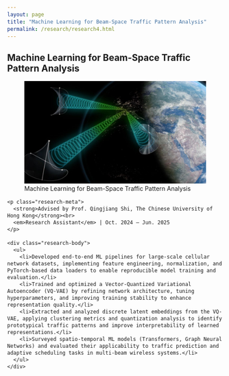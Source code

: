 ```yaml
---
layout: page
title: "Machine Learning for Beam-Space Traffic Pattern Analysis"
permalink: /research/research4.html
---
```


<section id="research-detail">
  <h2 class="page__title">Machine Learning for Beam-Space Traffic Pattern Analysis</h2>
  <div class="content-card">
    <figure class="research-figure">
      <img src="/images/research4-cover.png" alt="VQ-VAE">
      <figcaption>Machine Learning for Beam-Space Traffic Pattern Analysis</figcaption>
    </figure>

    <p class="research-meta">
      <strong>Advised by Prof. Qingjiang Shi, The Chinese University of Hong Kong</strong><br>
      <em>Research Assistant</em> | Oct. 2024 – Jun. 2025
    </p>

    <div class="research-body">
      <ul>
        <li>Developed end-to-end ML pipelines for large-scale cellular network datasets, implementing feature engineering, normalization, and PyTorch-based data loaders to enable reproducible model training and evaluation.</li>
        <li>Trained and optimized a Vector-Quantized Variational Autoencoder (VQ-VAE) by refining network architecture, tuning hyperparameters, and improving training stability to enhance representation quality.</li>
        <li>Extracted and analyzed discrete latent embeddings from the VQ-VAE, applying clustering metrics and quantization analysis to identify prototypical traffic patterns and improve interpretability of learned representations.</li>
        <li>Surveyed spatio-temporal ML models (Transformers, Graph Neural Networks) and evaluated their applicability to traffic prediction and adaptive scheduling tasks in multi-beam wireless systems.</li>
      </ul>
    </div>
  </div>
</section>
